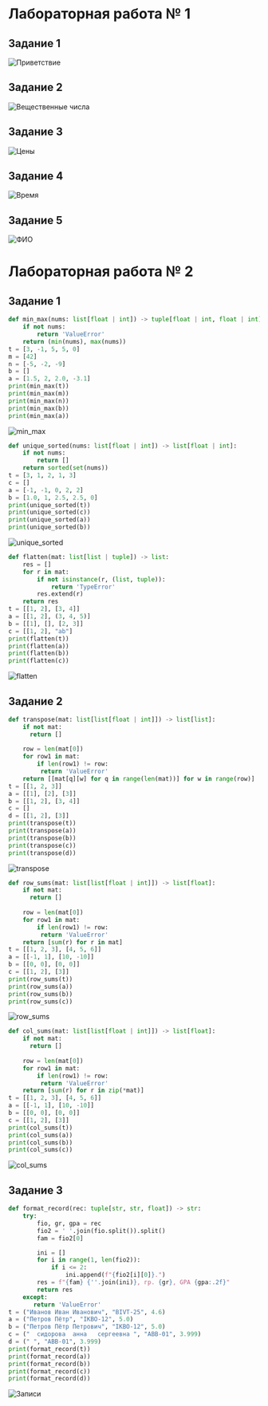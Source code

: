 # Лабораторная работа № 1

## Задание 1
![Приветствие](./images/lab01/01.png)

## Задание 2
![Вещественные числа](./images/lab01/02.png)

## Задание 3 
![Цены](./images/lab01/03.png)

## Задание 4
![Время](./images/lab01/04.png)

## Задание 5 
![ФИО](./images/lab01/05.png)


# Лабораторная работа № 2

## Задание 1

```python
def min_max(nums: list[float | int]) -> tuple[float | int, float | int]:
    if not nums:
        return 'ValueError'
    return (min(nums), max(nums))
t = [3, -1, 5, 5, 0]
m = [42]
n = [-5, -2, -9]
b = []
a = [1.5, 2, 2.0, -3.1]
print(min_max(t))
print(min_max(m))
print(min_max(n))
print(min_max(b))
print(min_max(a))
```
![min_max](./images/lab02/1.1_arrays.png)

```python
def unique_sorted(nums: list[float | int]) -> list[float | int]:
    if not nums:
        return []
    return sorted(set(nums))
t = [3, 1, 2, 1, 3]
c = []
a = [-1, -1, 0, 2, 2]
b = [1.0, 1, 2.5, 2.5, 0]
print(unique_sorted(t))
print(unique_sorted(c))
print(unique_sorted(a))
print(unique_sorted(b))
```

![unique_sorted](./images/lab02/1.2_arrays.png)

```python
def flatten(mat: list[list | tuple]) -> list:
    res = []
    for r in mat:
        if not isinstance(r, (list, tuple)):
            return 'TypeError'
        res.extend(r)
    return res
t = [[1, 2], [3, 4]]
a = [[1, 2], (3, 4, 5)]
b = [[1], [], [2, 3]]
c = [[1, 2], "ab"]
print(flatten(t))
print(flatten(a))
print(flatten(b))
print(flatten(c))
```
![flatten](./images/lab02/1.3_arrays.png)

## Задание 2

```python
def transpose(mat: list[list[float | int]]) -> list[list]:
    if not mat:
      return []
    
    row = len(mat[0])
    for row1 in mat:
        if len(row1) != row:
         return 'ValueError'
    return [[mat[q][w] for q in range(len(mat))] for w in range(row)]
t = [[1, 2, 3]]
a = [[1], [2], [3]]
b = [[1, 2], [3, 4]]
c = []
d = [[1, 2], [3]]
print(transpose(t))
print(transpose(a))
print(transpose(b))
print(transpose(c))
print(transpose(d))
```
![transpose](./images/lab02/2.1_matrix.png)

```python
def row_sums(mat: list[list[float | int]]) -> list[float]:
    if not mat:
      return []
    
    row = len(mat[0])
    for row1 in mat:
        if len(row1) != row:
         return 'ValueError'
    return [sum(r) for r in mat]
t = [[1, 2, 3], [4, 5, 6]]
a = [[-1, 1], [10, -10]]
b = [[0, 0], [0, 0]]
c = [[1, 2], [3]]
print(row_sums(t))
print(row_sums(a))
print(row_sums(b))
print(row_sums(c))
```
![row_sums](./images/lab02/2.2_matrix.png)

```python
def col_sums(mat: list[list[float | int]]) -> list[float]:
    if not mat:
      return []
    
    row = len(mat[0])
    for row1 in mat:
        if len(row1) != row:
         return 'ValueError'
    return [sum(r) for r in zip(*mat)]
t = [[1, 2, 3], [4, 5, 6]]
a = [[-1, 1], [10, -10]]
b = [[0, 0], [0, 0]]
c = [[1, 2], [3]]
print(col_sums(t))
print(col_sums(a))
print(col_sums(b))
print(col_sums(c))
```
![col_sums](./images/lab02/2.3_matrix.png)

## Задание 3

```python
def format_record(rec: tuple[str, str, float]) -> str:
    try:
        fio, gr, gpa = rec
        fio2 = ' '.join(fio.split()).split()
        fam = fio2[0]

        ini = []
        for i in range(1, len(fio2)):
            if i <= 2:
                ini.append(f"{fio2[i][0]}.")
        res = f"{fam} {''.join(ini)}, гр. {gr}, GPA {gpa:.2f}"
        return res
    except:
       return 'ValueError'
t = ("Иванов Иван Иванович", "BIVT-25", 4.6)
a = ("Петров Пётр", "IKBO-12", 5.0)
b = ("Петров Пётр Петрович", "IKBO-12", 5.0)
c = ("  сидорова  анна   сергеевна ", "ABB-01", 3.999)
d = (" ", "ABB-01", 3.999)
print(format_record(t))
print(format_record(a))
print(format_record(b))
print(format_record(c))
print(format_record(d))
```

![Записи](./images/lab02/typles.png)
